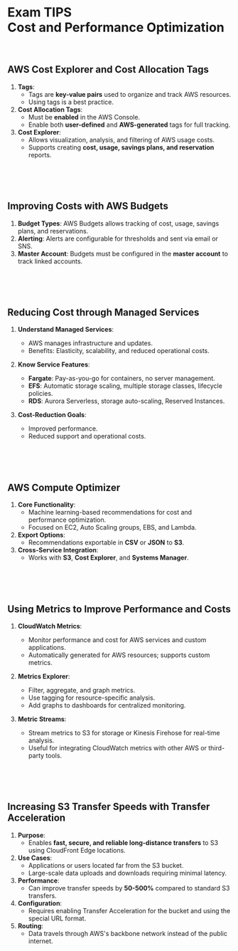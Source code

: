 # Exam TIPS<br>Cost and Performance Optimization


<br>

## AWS Cost Explorer and Cost Allocation Tags
1. **Tags**:
   - Tags are **key-value pairs** used to organize and track AWS resources.
   - Using tags is a best practice.
2. **Cost Allocation Tags**:
   - Must be **enabled** in the AWS Console.
   - Enable both **user-defined** and **AWS-generated** tags for full tracking.
3. **Cost Explorer**:
   - Allows visualization, analysis, and filtering of AWS usage costs.
   - Supports creating **cost, usage, savings plans, and reservation** reports.

<br><br><br>


## Improving Costs with AWS Budgets
1. **Budget Types**: AWS Budgets allows tracking of cost, usage, savings plans, and reservations.  
2. **Alerting**: Alerts are configurable for thresholds and sent via email or SNS.  
3. **Master Account**: Budgets must be configured in the **master account** to track linked accounts.  

<br><br><br>


## Reducing Cost through Managed Services
1. **Understand Managed Services**:  
   - AWS manages infrastructure and updates.  
   - Benefits: Elasticity, scalability, and reduced operational costs.  

2. **Know Service Features**:  
   - **Fargate**: Pay-as-you-go for containers, no server management.  
   - **EFS**: Automatic storage scaling, multiple storage classes, lifecycle policies.  
   - **RDS**: Aurora Serverless, storage auto-scaling, Reserved Instances.  

3. **Cost-Reduction Goals**:  
   - Improved performance.  
   - Reduced support and operational costs.  

<br><br><br>


## AWS Compute Optimizer
1. **Core Functionality**:
   - Machine learning-based recommendations for cost and performance optimization.
   - Focused on EC2, Auto Scaling groups, EBS, and Lambda.
2. **Export Options**:
   - Recommendations exportable in **CSV** or **JSON** to **S3**.
3. **Cross-Service Integration**:
   - Works with **S3**, **Cost Explorer**, and **Systems Manager**.

<br><br><br>


## Using Metrics to Improve Performance and Costs
1. **CloudWatch Metrics**:
   - Monitor performance and cost for AWS services and custom applications.
   - Automatically generated for AWS resources; supports custom metrics.
   
2. **Metrics Explorer**:
   - Filter, aggregate, and graph metrics.
   - Use tagging for resource-specific analysis.
   - Add graphs to dashboards for centralized monitoring.

3. **Metric Streams**:
   - Stream metrics to S3 for storage or Kinesis Firehose for real-time analysis.
   - Useful for integrating CloudWatch metrics with other AWS or third-party tools.

<br><br><br>


## Increasing S3 Transfer Speeds with Transfer Acceleration
1. **Purpose**:
   - Enables **fast, secure, and reliable long-distance transfers** to S3 using CloudFront Edge locations.
2. **Use Cases**:
   - Applications or users located far from the S3 bucket.
   - Large-scale data uploads and downloads requiring minimal latency.
3. **Performance**:
   - Can improve transfer speeds by **50-500%** compared to standard S3 transfers.
4. **Configuration**:
   - Requires enabling Transfer Acceleration for the bucket and using the special URL format.
5. **Routing**:
   - Data travels through AWS's backbone network instead of the public internet.

<br><br><br>


## 